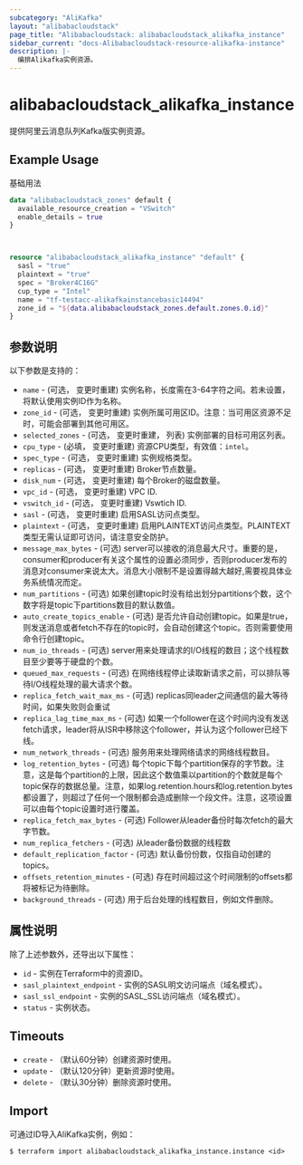 ```yaml
---
subcategory: "AliKafka"
layout: "alibabacloudstack"
page_title: "Alibabacloudstack: alibabacloudstack_alikafka_instance"
sidebar_current: "docs-Alibabacloudstack-resource-alikafka-instance"
description: |-
  编排Alikafka实例资源。 
---
```


# alibabacloudstack_alikafka_instance

提供阿里云消息队列Kafka版实例资源。

## Example Usage

基础用法


```terraform
data "alibabacloudstack_zones" default {
  available_resource_creation = "VSwitch"
  enable_details = true
}



resource "alibabacloudstack_alikafka_instance" "default" {
  sasl = "true"
  plaintext = "true"
  spec = "Broker4C16G"
  cup_type = "Intel"
  name = "tf-testacc-alikafkainstancebasic14494"
  zone_id = "${data.alibabacloudstack_zones.default.zones.0.id}"
}
```

## 参数说明

以下参数是支持的：

* `name` - (可选， 变更时重建) 实例名称，长度需在3-64字符之间。若未设置，将默认使用实例ID作为名称。
* `zone_id` - (可选， 变更时重建) 实例所属可用区ID。注意：当可用区资源不足时，可能会部署到其他可用区。
* `selected_zones` - (可选， 变更时重建， 列表) 实例部署的目标可用区列表。
* `cpu_type` - (必填， 变更时重建) 资源CPU类型，有效值：`intel`。
* `spec_type` - (可选， 变更时重建) 实例规格类型。
* `replicas` - (可选， 变更时重建) Broker节点数量。
* `disk_num` - (可选， 变更时重建) 每个Broker的磁盘数量。
* `vpc_id` - (可选， 变更时重建) VPC ID.
* `vswitch_id` - (可选， 变更时重建) Vswtich ID.
* `sasl` - (可选， 变更时重建) 启用SASL访问点类型。
* `plaintext` - (可选， 变更时重建) 启用PLAINTEXT访问点类型。PLAINTEXT类型无需认证即可访问，请注意安全防护。
* `message_max_bytes` - (可选) server可以接收的消息最大尺寸。重要的是，consumer和producer有关这个属性的设置必须同步，否则producer发布的消息对consumer来说太大。消息大小限制不是设置得越大越好,需要视具体业务系统情况而定。
* `num_partitions` - (可选) 如果创建topic时没有给出划分partitions个数，这个数字将是topic下partitions数目的默认数值。
* `auto_create_topics_enable` - (可选) 是否允许自动创建topic。如果是true，则发送消息或者fetch不存在的topic时，会自动创建这个topic。否则需要使用命令行创建topic。
* `num_io_threads` - (可选) server用来处理请求的I/O线程的数目；这个线程数目至少要等于硬盘的个数。
* `queued_max_requests` - (可选) 在网络线程停止读取新请求之前，可以排队等待I/O线程处理的最大请求个数。
* `replica_fetch_wait_max_ms` - (可选) replicas同leader之间通信的最大等待时间，如果失败则会重试
* `replica_lag_time_max_ms` - (可选) 如果一个follower在这个时间内没有发送fetch请求，leader将从ISR中移除这个follower，并认为这个follower已经下线。
* `num_network_threads` - (可选) 服务用来处理网络请求的网络线程数目。
* `log_retention_bytes` - (可选) 每个topic下每个partition保存的字节数。注意，这是每个partition的上限，因此这个数值乘以partition的个数就是每个topic保存的数据总量。注意，如果log.retention.hours和log.retention.bytes都设置了，则超过了任何一个限制都会造成删除一个段文件。注意，这项设置可以由每个topic设置时进行覆盖。
* `replica_fetch_max_bytes` - (可选) Follower从leader备份时每次fetch的最大字节数。
* `num_replica_fetchers` - (可选) 从leader备份数据的线程数 
* `default_replication_factor` - (可选) 默认备份份数，仅指自动创建的topics。
* `offsets_retention_minutes` - (可选) 存在时间超过这个时间限制的offsets都将被标记为待删除。
* `background_threads` - (可选) 用于后台处理的线程数目，例如文件删除。

## 属性说明

除了上述参数外，还导出以下属性：

* `id` - 实例在Terraform中的资源ID。
* `sasl_plaintext_endpoint` - 实例的SASL明文访问端点（域名模式）。
* `sasl_ssl_endpoint` - 实例的SASL_SSL访问端点（域名模式）。
* `status` - 实例状态。

## Timeouts

* `create` - （默认60分钟）创建资源时使用。
* `update` - （默认120分钟）更新资源时使用。
* `delete` - （默认30分钟）删除资源时使用。

## Import

可通过ID导入AliKafka实例，例如：

```shell
$ terraform import alibabacloudstack_alikafka_instance.instance <id>
```

